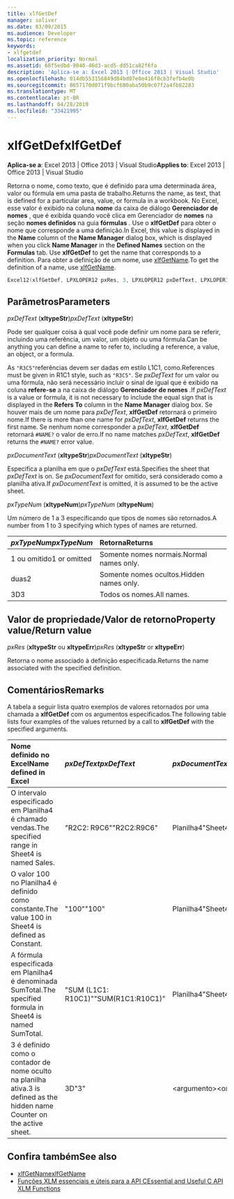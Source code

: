 ```yaml
---
title: xlfGetDef
manager: soliver
ms.date: 03/09/2015
ms.audience: Developer
ms.topic: reference
keywords:
- xlfgetdef
localization_priority: Normal
ms.assetid: 68f5edbd-9040-46d3-acd5-dd51ca82f6fa
description: 'Aplica-se a: Excel 2013 | Office 2013 | Visual Studio'
ms.openlocfilehash: 014db553156849d84bd07e0e416f8cb3fefb4e0b
ms.sourcegitcommit: 8657170d071f9bcf680aba50b9c07f2a4fb82283
ms.translationtype: MT
ms.contentlocale: pt-BR
ms.lasthandoff: 04/28/2019
ms.locfileid: "33421995"
---
```

# <a name="xlfgetdef"></a><span data-ttu-id="13fd1-104">xlfGetDef</span><span class="sxs-lookup"><span data-stu-id="13fd1-104">xlfGetDef</span></span>

<span data-ttu-id="13fd1-105">**Aplica-se a**: Excel 2013 | Office 2013 | Visual Studio</span><span class="sxs-lookup"><span data-stu-id="13fd1-105">**Applies to**: Excel 2013 | Office 2013 | Visual Studio</span></span> 
  
<span data-ttu-id="13fd1-106">Retorna o nome, como texto, que é definido para uma determinada área, valor ou fórmula em uma pasta de trabalho.</span><span class="sxs-lookup"><span data-stu-id="13fd1-106">Returns the name, as text, that is defined for a particular area, value, or formula in a workbook.</span></span> <span data-ttu-id="13fd1-107">No Excel, esse valor é exibido na coluna **nome** da caixa de diálogo **Gerenciador de nomes** , que é exibida quando você clica em Gerenciador de **nomes** na seção **nomes definidos** na guia **fórmulas** . Use o **xlfGetDef** para obter o nome que corresponde a uma definição.</span><span class="sxs-lookup"><span data-stu-id="13fd1-107">In Excel, this value is displayed in the **Name** column of the **Name Manager** dialog box, which is displayed when you click **Name Manager** in the **Defined Names** section on the **Formulas** tab. Use **xlfGetDef** to get the name that corresponds to a definition.</span></span> <span data-ttu-id="13fd1-108">Para obter a definição de um nome, use [xlfGetName](xlfgetname.md).</span><span class="sxs-lookup"><span data-stu-id="13fd1-108">To get the definition of a name, use [xlfGetName](xlfgetname.md).</span></span>
  
```cpp
Excel12(xlfGetDef, LPXLOPER12 pxRes, 3, LPXLOPER12 pxDefText, LPXLOPER12 pxDocumentText, LPXLOPER12 pxTypeNum);
```

## <a name="parameters"></a><span data-ttu-id="13fd1-109">Parâmetros</span><span class="sxs-lookup"><span data-stu-id="13fd1-109">Parameters</span></span>

<span data-ttu-id="13fd1-110">_pxDefText_ (**xltypeStr**)</span><span class="sxs-lookup"><span data-stu-id="13fd1-110">_pxDefText_ (**xltypeStr**)</span></span>
  
<span data-ttu-id="13fd1-111">Pode ser qualquer coisa à qual você pode definir um nome para se referir, incluindo uma referência, um valor, um objeto ou uma fórmula.</span><span class="sxs-lookup"><span data-stu-id="13fd1-111">Can be anything you can define a name to refer to, including a reference, a value, an object, or a formula.</span></span>
  
<span data-ttu-id="13fd1-112">As `"R3C5"`referências devem ser dadas em estilo L1C1, como.</span><span class="sxs-lookup"><span data-stu-id="13fd1-112">References must be given in R1C1 style, such as  `"R3C5"`.</span></span> <span data-ttu-id="13fd1-113">Se _pxDefText_ for um valor ou uma fórmula, não será necessário incluir o sinal de igual que é exibido na coluna **refere-se** a na caixa de diálogo **Gerenciador de nomes** .</span><span class="sxs-lookup"><span data-stu-id="13fd1-113">If  _pxDefText_ is a value or formula, it is not necessary to include the equal sign that is displayed in the **Refers To** column in the **Name Manager** dialog box.</span></span> <span data-ttu-id="13fd1-114">Se houver mais de um nome para _pxDefText_, **xlfGetDef** retornará o primeiro nome.</span><span class="sxs-lookup"><span data-stu-id="13fd1-114">If there is more than one name for  _pxDefText_, **xlfGetDef** returns the first name.</span></span> <span data-ttu-id="13fd1-115">Se nenhum nome corresponder a _pxDefText_, **xlfGetDef** retornará `#NAME?` o valor de erro.</span><span class="sxs-lookup"><span data-stu-id="13fd1-115">If no name matches  _pxDefText_, **xlfGetDef** returns the  `#NAME?` error value.</span></span> 
  
<span data-ttu-id="13fd1-116">_pxDocumentText_ (**xltypeStr**)</span><span class="sxs-lookup"><span data-stu-id="13fd1-116">_pxDocumentText_ (**xltypeStr**)</span></span>
  
<span data-ttu-id="13fd1-117">Especifica a planilha em que o _pxDefText_ está.</span><span class="sxs-lookup"><span data-stu-id="13fd1-117">Specifies the sheet that  _pxDefText_ is on.</span></span> <span data-ttu-id="13fd1-118">Se _pxDocumentText_ for omitido, será considerado como a planilha ativa.</span><span class="sxs-lookup"><span data-stu-id="13fd1-118">If  _pxDocumentText_ is omitted, it is assumed to be the active sheet.</span></span> 
  
<span data-ttu-id="13fd1-119">_pxTypeNum_ (**xltypeNum**)</span><span class="sxs-lookup"><span data-stu-id="13fd1-119">_pxTypeNum_ (**xltypeNum**)</span></span>
  
<span data-ttu-id="13fd1-120">Um número de 1 a 3 especificando que tipos de nomes são retornados.</span><span class="sxs-lookup"><span data-stu-id="13fd1-120">A number from 1 to 3 specifying which types of names are returned.</span></span>
  
|<span data-ttu-id="13fd1-121">**_pxTypeNum_**</span><span class="sxs-lookup"><span data-stu-id="13fd1-121">**_pxTypeNum_**</span></span>|<span data-ttu-id="13fd1-122">**Retorna**</span><span class="sxs-lookup"><span data-stu-id="13fd1-122">**Returns**</span></span>|
|:-----|:-----|
|<span data-ttu-id="13fd1-123">1 ou omitido</span><span class="sxs-lookup"><span data-stu-id="13fd1-123">1 or omitted</span></span>  <br/> |<span data-ttu-id="13fd1-124">Somente nomes normais.</span><span class="sxs-lookup"><span data-stu-id="13fd1-124">Normal names only.</span></span>  <br/> |
|<span data-ttu-id="13fd1-125">duas</span><span class="sxs-lookup"><span data-stu-id="13fd1-125">2</span></span>  <br/> |<span data-ttu-id="13fd1-126">Somente nomes ocultos.</span><span class="sxs-lookup"><span data-stu-id="13fd1-126">Hidden names only.</span></span>  <br/> |
|<span data-ttu-id="13fd1-127">3D</span><span class="sxs-lookup"><span data-stu-id="13fd1-127">3</span></span>  <br/> |<span data-ttu-id="13fd1-128">Todos os nomes.</span><span class="sxs-lookup"><span data-stu-id="13fd1-128">All names.</span></span>  <br/> |
   
## <a name="property-valuereturn-value"></a><span data-ttu-id="13fd1-129">Valor de propriedade/Valor de retorno</span><span class="sxs-lookup"><span data-stu-id="13fd1-129">Property value/Return value</span></span>

 <span data-ttu-id="13fd1-130">_pxRes_ (**xltypeStr** ou **xltypeErr**)</span><span class="sxs-lookup"><span data-stu-id="13fd1-130">_pxRes_ (**xltypeStr** or **xltypeErr**)</span></span>
  
<span data-ttu-id="13fd1-131">Retorna o nome associado à definição especificada.</span><span class="sxs-lookup"><span data-stu-id="13fd1-131">Returns the name associated with the specified definition.</span></span>
  
## <a name="remarks"></a><span data-ttu-id="13fd1-132">Comentários</span><span class="sxs-lookup"><span data-stu-id="13fd1-132">Remarks</span></span>

<span data-ttu-id="13fd1-133">A tabela a seguir lista quatro exemplos de valores retornados por uma chamada a **xlfGetDef** com os argumentos especificados.</span><span class="sxs-lookup"><span data-stu-id="13fd1-133">The following table lists four examples of the values returned by a call to **xlfGetDef** with the specified arguments.</span></span> 
  
|<span data-ttu-id="13fd1-134">**Nome definido no Excel**</span><span class="sxs-lookup"><span data-stu-id="13fd1-134">**Name defined in Excel**</span></span>|<span data-ttu-id="13fd1-135">**_pxDefText_**</span><span class="sxs-lookup"><span data-stu-id="13fd1-135">**_pxDefText_**</span></span>|<span data-ttu-id="13fd1-136">**_pxDocumentText_**</span><span class="sxs-lookup"><span data-stu-id="13fd1-136">**_pxDocumentText_**</span></span>|<span data-ttu-id="13fd1-137">**_pxTypeNum_**</span><span class="sxs-lookup"><span data-stu-id="13fd1-137">**_pxTypeNum_**</span></span>|<span data-ttu-id="13fd1-138">**Valor retornado**</span><span class="sxs-lookup"><span data-stu-id="13fd1-138">**Value Returned**</span></span>|
|:-----|:-----|:-----|:-----|:-----|
|<span data-ttu-id="13fd1-139">O intervalo especificado em Planilha4 é chamado vendas.</span><span class="sxs-lookup"><span data-stu-id="13fd1-139">The specified range in Sheet4 is named Sales.</span></span>  <br/> |<span data-ttu-id="13fd1-140">"R2C2: R9C6"</span><span class="sxs-lookup"><span data-stu-id="13fd1-140">"R2C2:R9C6"</span></span>  <br/> |<span data-ttu-id="13fd1-141">Planilha4</span><span class="sxs-lookup"><span data-stu-id="13fd1-141">"Sheet4"</span></span>  <br/> |<span data-ttu-id="13fd1-142">\<argumento\></span><span class="sxs-lookup"><span data-stu-id="13fd1-142">\<omitted\></span></span>  <br/> |<span data-ttu-id="13fd1-143">Vendas</span><span class="sxs-lookup"><span data-stu-id="13fd1-143">"Sales"</span></span>  <br/> |
|<span data-ttu-id="13fd1-144">O valor 100 no Planilha4 é definido como constante.</span><span class="sxs-lookup"><span data-stu-id="13fd1-144">The value 100 in Sheet4 is defined as Constant.</span></span>  <br/> |<span data-ttu-id="13fd1-145">"100"</span><span class="sxs-lookup"><span data-stu-id="13fd1-145">"100"</span></span>  <br/> |<span data-ttu-id="13fd1-146">Planilha4</span><span class="sxs-lookup"><span data-stu-id="13fd1-146">"Sheet4"</span></span>  <br/> |<span data-ttu-id="13fd1-147">\<argumento\></span><span class="sxs-lookup"><span data-stu-id="13fd1-147">\<omitted\></span></span>  <br/> |<span data-ttu-id="13fd1-148">Condição</span><span class="sxs-lookup"><span data-stu-id="13fd1-148">"Constant"</span></span>  <br/> |
|<span data-ttu-id="13fd1-149">A fórmula especificada em Planilha4 é denominada SumTotal.</span><span class="sxs-lookup"><span data-stu-id="13fd1-149">The specified formula in Sheet4 is named SumTotal.</span></span>  <br/> |<span data-ttu-id="13fd1-150">"SUM (L1C1: R10C1)"</span><span class="sxs-lookup"><span data-stu-id="13fd1-150">"SUM(R1C1:R10C1)"</span></span>  <br/> |<span data-ttu-id="13fd1-151">Planilha4</span><span class="sxs-lookup"><span data-stu-id="13fd1-151">"Sheet4"</span></span>  <br/> |<span data-ttu-id="13fd1-152">\<argumento\></span><span class="sxs-lookup"><span data-stu-id="13fd1-152">\<omitted\></span></span>  <br/> |<span data-ttu-id="13fd1-153">"SumTotal"</span><span class="sxs-lookup"><span data-stu-id="13fd1-153">"SumTotal"</span></span>  <br/> |
|<span data-ttu-id="13fd1-154">3 é definido como o contador de nome oculto na planilha ativa.</span><span class="sxs-lookup"><span data-stu-id="13fd1-154">3 is defined as the hidden name Counter on the active sheet.</span></span>  <br/> |<span data-ttu-id="13fd1-155">3D</span><span class="sxs-lookup"><span data-stu-id="13fd1-155">"3"</span></span>  <br/> |<span data-ttu-id="13fd1-156">\<argumento\></span><span class="sxs-lookup"><span data-stu-id="13fd1-156">\<omitted\></span></span>  <br/> |<span data-ttu-id="13fd1-157">duas</span><span class="sxs-lookup"><span data-stu-id="13fd1-157">2</span></span>  <br/> |<span data-ttu-id="13fd1-158">Enfrentar</span><span class="sxs-lookup"><span data-stu-id="13fd1-158">"Counter"</span></span>  <br/> |
   
## <a name="see-also"></a><span data-ttu-id="13fd1-159">Confira também</span><span class="sxs-lookup"><span data-stu-id="13fd1-159">See also</span></span>

- [<span data-ttu-id="13fd1-160">xlfGetName</span><span class="sxs-lookup"><span data-stu-id="13fd1-160">xlfGetName</span></span>](xlfgetname.md)
- [<span data-ttu-id="13fd1-161">Funções XLM essenciais e úteis para a API C</span><span class="sxs-lookup"><span data-stu-id="13fd1-161">Essential and Useful C API XLM Functions</span></span>](essential-and-useful-c-api-xlm-functions.md)

